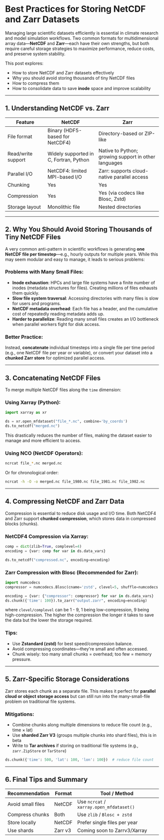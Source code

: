 
#  Best Practices for Storing NetCDF and Zarr Datasets

Managing large scientific datasets efficiently is essential in climate research and model simulation workflows. Two common formats for multidimensional array data—**NetCDF** and **Zarr**—each have their own strengths, but both require careful storage strategies to maximize performance, reduce costs, and preserve system stability.

This post explores:
- How to store NetCDF and Zarr datasets effectively  
- Why you should avoid storing thousands of tiny NetCDF files  
- How to compress them  
- How to consolidate data to save **inode** space and improve scalability  

---

## 1. Understanding NetCDF vs. Zarr

| Feature               | NetCDF                           | Zarr                              |
|----------------------|----------------------------------|-----------------------------------|
| File format          | Binary (HDF5-based for NetCDF4)  | Directory-based or ZIP-like       |
| Read/write support   | Widely supported in C, Fortran, Python | Native to Python; growing support in other languages |
| Parallel I/O         | NetCDF4: limited MPI-based I/O   | Zarr: supports cloud-native parallel access |
| Chunking             | Yes                              | Yes                               |
| Compression          | Yes                              | Yes (via codecs like Blosc, Zstd) |
| Storage layout       | Monolithic file                  | Nested directories                |

---

## 2. Why You Should Avoid Storing Thousands of Tiny NetCDF Files

A very common anti-pattern in scientific workflows is generating **one NetCDF file per timestep**—e.g., hourly outputs for multiple years. While this may seem modular and easy to manage, it leads to serious problems:

### Problems with Many Small Files:
- **Inode exhaustion**: HPCs and large file systems have a finite number of inodes (metadata structures for files). Creating millions of files exhausts them quickly.
- **Slow file system traversal**: Accessing directories with many files is slow for users and programs.
- **NetCDF metadata overhead**: Each file has a header, and the cumulative cost of repeatedly reading metadata adds up.
- **Harder to parallelize**: Reading many small files creates an I/O bottleneck when parallel workers fight for disk access.

### Better Practice:
Instead, **concatenate** individual timesteps into a single file per time period (e.g., one NetCDF file per year or variable), or convert your dataset into a **chunked Zarr store** for optimized parallel access.

---

## 3. Concatenating NetCDF Files

To merge multiple NetCDF files along the `time` dimension:

### Using Xarray (Python):
```python
import xarray as xr

ds = xr.open_mfdataset("file_*.nc", combine='by_coords')
ds.to_netcdf("merged.nc")
```

This drastically reduces the number of files, making the dataset easier to manage and more efficient to access.

### Using NCO (NetCDF Operators):
```bash
ncrcat file_*.nc merged.nc
```

Or for chronological order:
```bash
ncrcat -h -O -o merged.nc file_1980.nc file_1981.nc file_1982.nc
```

---

## 4. Compressing NetCDF and Zarr Data

Compression is essential to reduce disk usage and I/O time. Both NetCDF4 and Zarr support **chunked compression**, which stores data in compressed blocks (chunks).

### NetCDF4 Compression via Xarray:
```python
comp = dict(zlib=True, complevel=4)
encoding = {var: comp for var in ds.data_vars}

ds.to_netcdf("compressed.nc", encoding=encoding)
```

### Zarr Compression with Blosc (Recommended for Zarr):
```python
import numcodecs
compressor = numcodecs.Blosc(cname='zstd', clevel=5, shuffle=numcodecs.Blosc.SHUFFLE)

encoding = {var: {"compressor": compressor} for var in ds.data_vars}
ds.chunk({'time': 100}).to_zarr("output.zarr", encoding=encoding)
```

where `clevel/complevel` can be 1 - 9, 1 being low-compression, 9 being high-compression. The higher the compression the longer it takes to save the data but the lower the storage required.

### Tips:
- Use **Zstandard (zstd)** for best speed/compression balance.
- Avoid compressing coordinates—they're small and often accessed.
- Chunk wisely: too many small chunks = overhead; too few = memory pressure.
---

## 5. Zarr-Specific Storage Considerations

Zarr stores each chunk as a separate file. This makes it perfect for **parallel cloud or object storage access** but can still run into the many-small-file problem on traditional file systems.

### Mitigations:
- Combine chunks along multiple dimensions to reduce file count (e.g., time × lat)
- Use **sharded Zarr V3** (groups multiple chunks into shard files), this is in beta
- Write to **Tar archives** if storing on traditional file systems (e.g., `zarr.ZipStore` or `TarStore`)

```python
ds.chunk({'time': 500, 'lat': 100, 'lon': 100})  # reduce file count
```

---

## 6. Final Tips and Summary

| Recommendation | Format  | Tool / Method          |
|----------------|---------|------------------------|
| Avoid small files | NetCDF | Use `ncrcat` / `xarray.open_mfdataset()` |
| Compress chunks | Both   | Use `zlib` / `Blosc + zstd` |
| Store locally   | NetCDF | Prefer single files per year |
| Use shards      | Zarr v3 | Coming soon to Zarrv3/Xarray |


